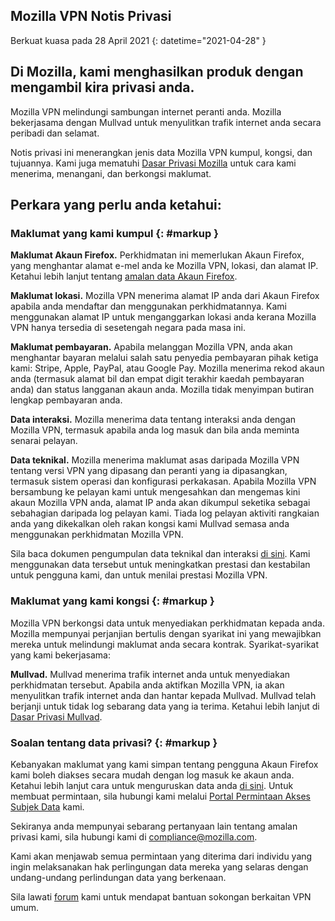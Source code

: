 ## <span class="privacy-header-firefox">Mozilla VPN</span> <span class="privacy-header-policy">Notis Privasi</span>

Berkuat kuasa pada 28 April 2021
{: datetime="2021-04-28" }

## Di Mozilla, kami menghasilkan produk dengan mengambil kira privasi anda.

Mozilla VPN melindungi sambungan internet peranti anda. Mozilla bekerjasama dengan Mullvad untuk menyulitkan trafik internet anda secara peribadi dan selamat.

Notis privasi ini menerangkan jenis data Mozilla VPN kumpul, kongsi, dan tujuannya. Kami juga mematuhi [Dasar Privasi Mozilla](https://www.mozilla.org/privacy/) untuk cara kami menerima, menangani, dan berkongsi maklumat.

## Perkara yang perlu anda ketahui:

### Maklumat yang kami kumpul {: #markup }

__Maklumat Akaun Firefox.__ Perkhidmatan ini memerlukan Akaun Firefox, yang menghantar alamat e-mel anda ke Mozilla VPN, lokasi, dan alamat IP. Ketahui lebih lanjut tentang [amalan data Akaun Firefox](https://www.mozilla.org/privacy/firefox/#firefox-accounts-join-firefox).

__Maklumat lokasi.__ Mozilla VPN menerima alamat IP anda dari Akaun Firefox apabila anda mendaftar dan menggunakan perkhidmatannya. Kami menggunakan alamat IP untuk menganggarkan lokasi anda kerana Mozilla VPN hanya tersedia di sesetengah negara pada masa ini.

__Maklumat pembayaran.__ Apabila melanggan Mozilla VPN, anda akan menghantar bayaran melalui salah satu penyedia pembayaran pihak ketiga kami: Stripe, Apple, PayPal, atau Google Pay. Mozilla menerima rekod akaun anda (termasuk alamat bil dan empat digit terakhir kaedah pembayaran anda) dan status langganan akaun anda. Mozilla tidak menyimpan butiran lengkap pembayaran anda.

__Data interaksi.__ Mozilla menerima data tentang interaksi anda dengan Mozilla VPN, termasuk apabila anda log masuk dan bila anda meminta senarai pelayan.

__Data teknikal.__ Mozilla menerima maklumat asas daripada Mozilla VPN tentang versi VPN yang dipasang dan peranti yang ia dipasangkan, termasuk sistem operasi dan konfigurasi perkakasan. Apabila Mozilla VPN bersambung ke pelayan kami untuk mengesahkan dan mengemas kini akaun Mozilla VPN anda, alamat IP anda akan dikumpul seketika sebagai sebahagian daripada log pelayan kami. Tiada log pelayan aktiviti rangkaian anda yang dikekalkan oleh rakan kongsi kami Mullvad semasa anda menggunakan perkhidmatan Mozilla VPN.

Sila baca dokumen pengumpulan data teknikal dan interaksi [di sini](https://guardian-docs.herokuapp.com/api/swagger/#/). Kami menggunakan data tersebut untuk meningkatkan prestasi dan kestabilan untuk pengguna kami, dan untuk menilai prestasi Mozilla VPN.

### Maklumat yang kami kongsi {: #markup }

Mozilla VPN berkongsi data untuk menyediakan perkhidmatan kepada anda. Mozilla mempunyai perjanjian bertulis dengan syarikat ini yang mewajibkan mereka untuk melindungi maklumat anda secara kontrak. Syarikat-syarikat yang kami bekerjasama:

__Mullvad.__ Mullvad menerima trafik internet anda untuk menyediakan perkhidmatan tersebut. Apabila anda aktifkan Mozilla VPN, ia akan menyulitkan trafik internet anda dan hantar kepada Mullvad. Mullvad telah berjanji untuk tidak log sebarang data yang ia terima. Ketahui lebih lanjut di [Dasar Privasi Mullvad](https://mullvad.net/help/no-logging-data-policy/).

### Soalan tentang data privasi? {: #markup }

Kebanyakan maklumat yang kami simpan tentang pengguna Akaun Firefox kami boleh diakses secara mudah dengan log masuk ke akaun anda. Ketahui lebih lanjut cara untuk menguruskan data anda [di sini](https://support.mozilla.org/products/privacy-and-security/user-control). Untuk membuat permintaan, sila hubungi kami melalui [Portal Permintaan Akses Subjek Data](https://privacyportal.onetrust.com/webform/1350748f-7139-405c-8188-22740b3b5587/4ba08202-2ede-4934-a89e-f0b0870f95f0) kami.

Sekiranya anda mempunyai sebarang pertanyaan lain tentang amalan privasi kami, sila hubungi kami di compliance@mozilla.com.

Kami akan menjawab semua permintaan yang diterima dari individu yang ingin melaksanakan hak perlingungan data mereka yang selaras dengan undang-undang perlindungan data yang berkenaan.

Sila lawati [forum](https://support.mozilla.org/) kami untuk mendapat bantuan sokongan berkaitan VPN umum.
